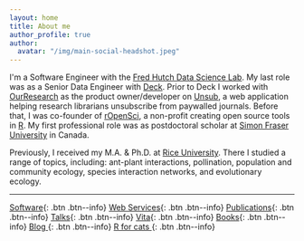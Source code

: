 ```yaml
---
layout: home
title: About me
author_profile: true
author:
  avatar: "/img/main-social-headshot.jpeg"
---
```



I'm a Software Engineer with the <a href="https://hutchdatascience.org/" target="_blank">Fred Hutch Data Science Lab</a>. My last role was as a Senior Data Engineer with <a href="https://welcome.deck.tools/" target="_blank">Deck</a>. Prior to Deck I worked with  <a href="https://ourresearch.org/" target="_blank">OurResearch</a> as the product owner/developer on <a href="https://unsub.org" target="_blank">Unsub</a>, a web application helping research librarians unsubscribe from paywalled journals. Before that, I was co-founder of <a href="https://ropensci.org/" target="_blank">rOpenSci</a>, a non-profit creating open source tools in <a href="https://www.r-project.org/" target="_blank">R</a>. My first professional role was as postdoctoral scholar at <a href="https://www.sfu.ca/" target="_blank">Simon Fraser University</a> in Canada.

Previously, I received my M.A. & Ph.D. at <a href="https://biosciences.rice.edu/" target="_blank">Rice University</a>. There I studied a range of topics, including: ant-plant interactions, pollination, population and community ecology, species interaction networks, and evolutionary ecology.

------

<!-- [Software](/software) -->

[Software](/software){: .btn .btn--info}
[Web Services](/webservices){: .btn .btn--info}
[Publications][pubs]{: .btn .btn--info}
[Talks][talks]{: .btn .btn--info}
[Vita][vita]{: .btn .btn--info}
[Books][books]{: .btn .btn--info}
[Blog <i class="fa fa-external-link-square" aria-hidden="true"></i>](https://recology.info){: .btn .btn--info}
[R for cats <i class="fa fa-external-link-square" aria-hidden="true"></i>](https://rforcats.net){: .btn .btn--info}

[books]: /books
[vita]: /vita
[talks]: /talks
[pubs]: /publications
[cowsay]: https://github.com/sckott/cowsay
[discgolf]: https://github.com/sckott/discgolf
[rphylopic]: https://github.com/sckott/rphylopic
[gbifrb]: https://github.com/sckott/gbifrb
